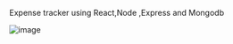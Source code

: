 Expense tracker using React,Node ,Express and Mongodb


![image](https://user-images.githubusercontent.com/111697072/232379474-7c35c267-7508-41a7-ae7a-4c953fdf180e.png)
